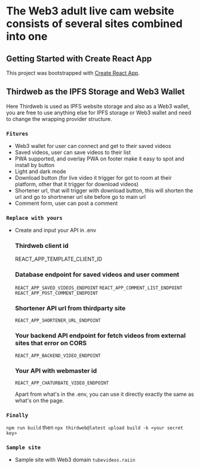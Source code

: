 # The Web3 adult live cam website consists of several sites combined into one

## Getting Started with Create React App

This project was bootstrapped with [Create React App](https://github.com/facebook/create-react-app).

## Thirdweb as the IPFS Storage and Web3 Wallet

Here Thirdweb is used as IPFS website storage and also as a Web3 wallet, you are free to use anything else for IPFS storage or Web3 wallet and need to change the wrapping provider structure.

### `Fitures`

- Web3 wallet for user can connect and get to their saved videos
- Saved videos, user can save videos to their list
- PWA supported, and overlay PWA on footer make it easy to spot and install by button
- Light and dark mode
- Download button (for live video it trigger for got to room at their platform, other that it trigger for download videos)
- Shortener url, that will trigger with download button, this will shorten the url and go to shortnener url site before go to main url
- Comment form, user can post a comment

### `Replace with yours`

- Create and input your API in .env

	### Thirdweb client id
	REACT_APP_TEMPLATE_CLIENT_ID

	### Database endpoint for saved videos and user comment
	`REACT_APP_SAVED_VIDEOS_ENDPOINT`
	`REACT_APP_COMMENT_LIST_ENDPOINT`
	`REACT_APP_POST_COMMENT_ENDPOINT`

	### Shortener API url from thirdparty site
	`REACT_APP_SHORTENER_URL_ENDPOINT`

	### Your backend API endpoint for fetch videos from external sites that error on CORS
	`REACT_APP_BACKEND_VIDEO_ENDPOINT`

	### Your API with webmaster id
	`REACT_APP_CHATURBATE_VIDEO_ENDPOINT`

	Apart from what's in the .env, you can use it directly exactly the same as what's on the page.

### `Finally`
`npm run build` then `npx thirdweb@latest upload build -k <your secret key>`

### `Sample site`

- Sample site with Web3 domain `tubevideos.raiin`
